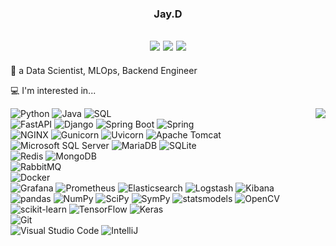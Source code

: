<div align="center">

### Jay.D

<a href="https://djccnt15.github.io/"><img src="https://img.shields.io/badge/GitHub%20Pages-222222?style=flat-square&logo=githubpages&logoColor=white"/></a> <a href="mailto:djccnt15@gmail.com"><img src="https://img.shields.io/badge/Gmail-EA4335?style=flat-square&logo=gmail&logoColor=white"/></a> <a href="https://www.linkedin.com/in/djccnt15"><img src="https://img.shields.io/badge/LinkedIn-0A66C2?style=flat-square&logo=linkedin&logoColor=white"/></a> 
---
</div>

💼 a Data Scientist, MLOps, Backend Engineer

💻 I'm interested in...

<a href="https://github.com/anuraghazra/github-readme-stats"><img align="right" decoding="async" loading="lazy" src="https://github-readme-stats-djccnt15.vercel.app/api/top-langs/?username=djccnt15&layout=compact&langs_count=20&exclude_repo=djccnt15.github.io&hide=jupyter%20notebook"/></a>

![Python](https://img.shields.io/badge/Python-3776AB?style=flat-square&logo=python&logoColor=white)
![Java](https://img.shields.io/badge/Java-5382A1?style=flat-square&logo=openjdk&logoColor=white)
![SQL](https://img.shields.io/badge/SQL-000000?style=flat-square)  
![FastAPI](https://img.shields.io/badge/FastAPI-009688?style=flat-square&logo=fastapi&logoColor=white)
![Django](https://img.shields.io/badge/Django-092E20?style=flat-square&logo=django&logoColor=white)
![Spring Boot](https://img.shields.io/badge/Spring%20Boot-6DB33F?style=flat-square&logo=springboot&logoColor=white)
![Spring](https://img.shields.io/badge/Spring-6DB33F?style=flat-square&logo=spring&logoColor=white)  
![NGINX](https://img.shields.io/badge/NGINX-009639?style=flat-square&logo=nginx&logoColor=white)
![Gunicorn](https://img.shields.io/badge/Gunicorn-499848?style=flat-square&logo=gunicorn&logoColor=white)
![Uvicorn](https://img.shields.io/badge/uvicorn-4051b5?style=flat-square)
![Apache Tomcat](https://img.shields.io/badge/Apache%20Tomcat-F8DC75?style=flat-square&logo=apachetomcat&logoColor=black)  
![Microsoft SQL Server](https://img.shields.io/badge/Microsoft%20SQL%20Server-CC2927?style=flat-square&logo=microsoftsqlserver&logoColor=white)
![MariaDB](https://img.shields.io/badge/MariaDB-003545?style=flat-square&logo=mariadb&logoColor=white)
![SQLite](https://img.shields.io/badge/SQLite-003B57?style=flat-square&logo=sqlite&logoColor=white)  
![Redis](https://img.shields.io/badge/Redis-DC382D?style=flat-square&logo=redis&logoColor=white)
![MongoDB](https://img.shields.io/badge/MongoDB-47A248?style=flat-square&logo=mongodb&logoColor=white)  
![RabbitMQ](https://img.shields.io/badge/RabbitMQ-FF6600?style=flat-square&logo=rabbitmq&logoColor=white)  
![Docker](https://img.shields.io/badge/Docker-2496ED?style=flat-square&logo=docker&logoColor=white)  
![Grafana](https://img.shields.io/badge/Grafana-F46800?style=flat-square&logo=grafana&logoColor=white)
![Prometheus](https://img.shields.io/badge/Prometheus-E6522C?style=flat-square&logo=prometheus&logoColor=white)
![Elasticsearch](https://img.shields.io/badge/Elasticsearch-005571?style=flat-square&logo=elasticsearch&logoColor=white)
![Logstash](https://img.shields.io/badge/Logstash-005571?style=flat-square&logo=logstash&logoColor=white)
![Kibana](https://img.shields.io/badge/Kibana-005571?style=flat-square&logo=kibana&logoColor=white)  
![pandas](https://img.shields.io/badge/pandas-150458?style=flat-square&logo=pandas&logoColor=white)
![NumPy](https://img.shields.io/badge/NumPy-013243?style=flat-square&logo=numpy&logoColor=white)
![SciPy](https://img.shields.io/badge/SciPy-8CAAE6?style=flat-square&logo=scipy&logoColor=white)
![SymPy](https://img.shields.io/badge/SymPy-3B5526?style=flat-square&logo=sympy&logoColor=white)
![statsmodels](https://img.shields.io/badge/statsmodels-4051b5?style=flat-square)
![OpenCV](https://img.shields.io/badge/OpenCV-5C3EE8?style=flat-square&logo=opencv&logoColor=white)  
![scikit-learn](https://img.shields.io/badge/scikit--learn-F7931E?style=flat-square&logo=scikit-learn&logoColor=white)
![TensorFlow](https://img.shields.io/badge/TensorFlow-FF6F00?style=flat-square&logo=tensorflow&logoColor=white)
![Keras](https://img.shields.io/badge/Keras-D00000?style=flat-square&logo=keras&logoColor=white)  
![Git](https://img.shields.io/badge/Git-F05032?style=flat-square&logo=git&logoColor=white)  
![Visual Studio Code](https://img.shields.io/badge/Visual%20Studio%20Code-007ACC?style=flat-square&logo=visualstudiocode&logoColor=white)
![IntelliJ](https://img.shields.io/badge/IntelliJ-000000?style=flat-square&logo=intellijidea&logoColor=white)

<!--
**djccnt15/djccnt15** is a ✨ _special_ ✨ repository because its `README.md` (this file) appears on your GitHub profile.

Here are some ideas to get you started:

- 🔭 I’m currently working on ...
- 🌱 I’m currently learning ...
- 👯 I’m looking to collaborate on ...
- 🤔 I’m looking for help with ...
- 💬 Ask me about ...
- 📫 How to reach me: ...
- 😄 Pronouns: ...
- ⚡ Fun fact: ...
-->
